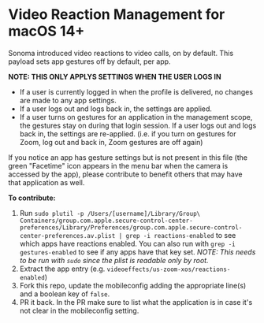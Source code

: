 # Video Reaction Management for macOS 14+
Sonoma introduced video reactions to video calls, on by default.  This payload sets app gestures off by default, per app.

**NOTE: THIS ONLY APPLYS SETTINGS WHEN THE USER LOGS IN**

* If a user is currently logged in when the profile is delivered, no changes are made to any app settings.
* If a user logs out and logs back in, the settings are applied.
* If a user turns on gestures for an application in the management scope, the gestures stay on during that login session.  If a user logs out and logs back in, the settings are re-applied. (i.e. if you turn on gestures for Zoom, log out and back in, Zoom gestures are off again)

If you notice an app has gesture settings but is not present in this file (the green "Facetime" icon appears in the menu bar when the camera is accessed by the app), please contribute to benefit others that may have that application as well.

**To contribute:**
1) Run `sudo plutil -p /Users/[username]/Library/Group\ Containers/group.com.apple.secure-control-center-preferences/Library/Preferences/group.com.apple.secure-control-center-preferences.av.plist | grep -i reactions-enabled` to see which apps have reactions enabled. You can also run with `grep -i gestures-enabled` to see if any apps have that key set. *NOTE: This needs to be run with `sudo` since the plist is readable only by root.*
2) Extract the app entry (e.g. `videoeffects/us-zoom-xos/reactions-enabled`)
3) Fork this repo, update the mobileconfig adding the appropriate line(s) and a boolean key of `false`.
4) PR it back.  In the PR make sure to list what the application is in case it's not clear in the mobileconfig setting.

   

